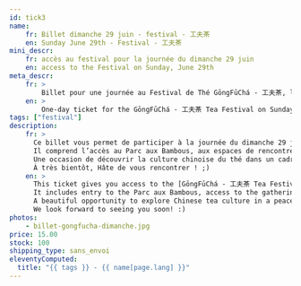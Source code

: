 ```yaml
---
id: tick3
name:
    fr: Billet dimanche 29 juin - festival - 工夫茶
    en: Sunday June 29th - Festival - 工夫茶
mini_descr:
    fr: accès au festival pour la journée du dimanche 29 juin
    en: access to the Festival on Sunday, June 29th
meta_descr:
    fr: >
        Billet pour une journée au Festival de Thé GōngFūChá - 工夫茶, le dimanche 29 juin. Donne accès au parc, aux animations, aux personnes exposantes et aux intervenantes.
    en: >
        One-day ticket for the GōngFūChá - 工夫茶 Tea Festival on Sunday, June 29th. Includes access to the park, activities, exhibitors and guest presenters.
tags: ["festival"]
description: 
    fr: >
      Ce billet vous permet de participer à la journée du dimanche 29 juin au [festival GōngFūChá - 工夫茶](https://festival.gongfucha.fr).  
      Il comprend l’accès au Parc aux Bambous, aux espaces de rencontres, aux concerts, démonstrations et ateliers (en libre accès), ainsi qu’aux personnes exposantes et intervenantes.<!--more-->  
      Une occasion de découvrir la culture chinoise du thé dans un cadre exceptionnel et apaisant.  
      À très bientôt, Hâte de vous rencontrer ! ;)
    en: >
      This ticket gives you access to the [GōngFūChá - 工夫茶 Tea Festival](https://festival.gongfucha.fr) on Sunday, June 29th.  
      It includes entry to the Parc aux Bambous, access to the gathering spaces, concerts, open-access workshops and performances, as well as to the exhibitors and guest presenters.<!--more-->  
      A beautiful opportunity to explore Chinese tea culture in a peaceful and inspiring setting.  
      We look forward to seeing you soon! :)
photos:
    - billet-gongfucha-dimanche.jpg
price: 15.00
stock: 100
shipping_type: sans_envoi
eleventyComputed:
  title: "{{ tags }} - {{ name[page.lang] }}"
---
```

